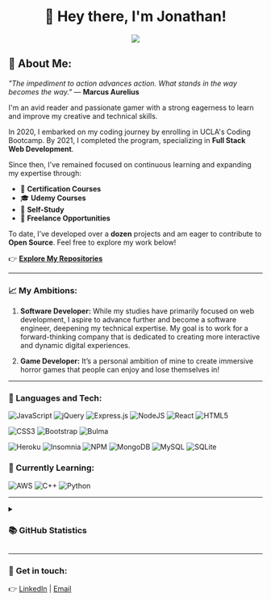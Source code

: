 <h1 align="center"> 👋 Hey there, I'm Jonathan! </h1>
<p align="center">
  <img src="https://readme-typing-svg.demolab.com?font=Fira+Code&duration=3500&pause=1000&color=F742C3&center=true&vCenter=true&width=435&lines=Freelance+Software+Developer;Avid+Gamer;Always+Learning+New+Code!">
 </p>

## 💭 About Me:
_"The impediment to action advances action. What stands in the way becomes the way."_ — **Marcus Aurelius**

I'm an avid reader and passionate gamer with a strong eagerness to learn and improve my creative and technical skills.

In 2020, I embarked on my coding journey by enrolling in UCLA's Coding Bootcamp. By 2021, I completed the program, specializing in **Full Stack Web Development**.

Since then, I've remained focused on continuous learning and expanding my expertise through:
- 📜 **Certification Courses**
- 🎓 **Udemy Courses**
- 📖 **Self-Study**
- 💼 **Freelance Opportunities**

To date, I’ve developed over a **dozen** projects and am eager to contribute to **Open Source**. Feel free to explore my work below!

👉 **[Explore My Repositories](https://github.com/jwilferd10?tab=repositories)**

---

### 📈 My Ambitions:

1. **Software Developer:** While my studies have primarily focused on web development, I aspire to advance further and become a software engineer, deepening my technical expertise. My goal is to work for a forward-thinking company that is dedicated to creating more interactive and dynamic digital experiences.

2. **Game Developer:** It’s a personal ambition of mine to create immersive horror games that people can enjoy and lose themselves in!

---

### 🧰 Languages and Tech:

![JavaScript](https://img.shields.io/badge/javascript-%23323330.svg?style=for-the-badge&logo=javascript&logoColor=%23F7DF1E)
![jQuery](https://img.shields.io/badge/jquery-%230769AD.svg?style=for-the-badge&logo=jquery&logoColor=white)
![Express.js](https://img.shields.io/badge/express.js-%23404d59.svg?style=for-the-badge&logo=express&logoColor=%2361DAFB)
![NodeJS](https://img.shields.io/badge/node.js-6DA55F?style=for-the-badge&logo=node.js&logoColor=white)
![React](https://img.shields.io/badge/react-%2320232a.svg?style=for-the-badge&logo=react&logoColor=%2361DAFB)
![HTML5](https://img.shields.io/badge/html5-%23E34F26.svg?style=for-the-badge&logo=html5&logoColor=white)

![CSS3](https://img.shields.io/badge/css3-%231572B6.svg?style=for-the-badge&logo=css3&logoColor=white)
![Bootstrap](https://img.shields.io/badge/bootstrap-%23563D7C.svg?style=for-the-badge&logo=bootstrap&logoColor=white)
![Bulma](https://img.shields.io/badge/bulma-00D0B1?style=for-the-badge&logo=bulma&logoColor=white)

![Heroku](https://img.shields.io/badge/heroku-%23430098.svg?style=for-the-badge&logo=heroku&logoColor=white)
![Insomnia](https://img.shields.io/badge/Insomnia-black?style=for-the-badge&logo=insomnia&logoColor=5849BE)
![NPM](https://img.shields.io/badge/NPM-%23000000.svg?style=for-the-badge&logo=npm&logoColor=white)
![MongoDB](https://img.shields.io/badge/MongoDB-%234ea94b.svg?style=for-the-badge&logo=mongodb&logoColor=white)
![MySQL](https://img.shields.io/badge/mysql-%2300f.svg?style=for-the-badge&logo=mysql&logoColor=white)
![SQLite](https://img.shields.io/badge/sqlite-%2307405e.svg?style=for-the-badge&logo=sqlite&logoColor=white)

### 📝 Currently Learning:
![AWS](https://img.shields.io/badge/AWS-%23FF9900.svg?style=for-the-badge&logo=amazon-aws&logoColor=white)
![C++](https://img.shields.io/badge/c++-%2300599C.svg?style=for-the-badge&logo=c%2B%2B&logoColor=white)
![Python](https://img.shields.io/badge/python-3670A0?style=for-the-badge&logo=python&logoColor=ffdd54)

---

<details>
 <summary>
   <h3>📚 GitHub Statistics</h3>
 </summary>
  <p align="center">
    <a href="https://github.com/jwilferd10">
      <img alt="jwilferd10's Streak Stat" src="https://github-readme-streak-stats.herokuapp.com?user=jwilferd10&theme=radical" width=55%/>
    </a>
  </p>
    
  <p align="center">
    <a href="https://github.com/jwilferd10">
      <img alt="jwilferd10's GitHub Stats" src="https://github-readme-stats.vercel.app/api?username=jwilferd10&show_icons=true&theme=radical" width="49%" style="height: 200px;"/>
    </a>
    <a href="https://github.com/jwilferd10">
      <img alt="jwilferd10's most used languages" src="https://github-readme-stats.vercel.app/api/top-langs/?username=jwilferd10&layout=compact&langs_count=8&theme=radical" width="49%" style="height: 200px;"/>
    </a>
  </p>
</details>

---

### 📧 **Get in touch**: 

👉 [LinkedIn](https://www.linkedin.com/in/jonathan-wilferd-3a6b461b6/) | [Email](mailto:wilferdjonathan@gmail.com)
